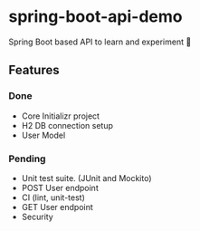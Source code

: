 # spring-boot-api-demo
Spring Boot based API to learn and experiment 🧪

## Features
### Done
* Core Initializr project
* H2 DB connection setup
* User Model
### Pending
* Unit test suite. (JUnit and Mockito)
* POST User endpoint
* CI (lint, unit-test)
* GET User endpoint
* Security
